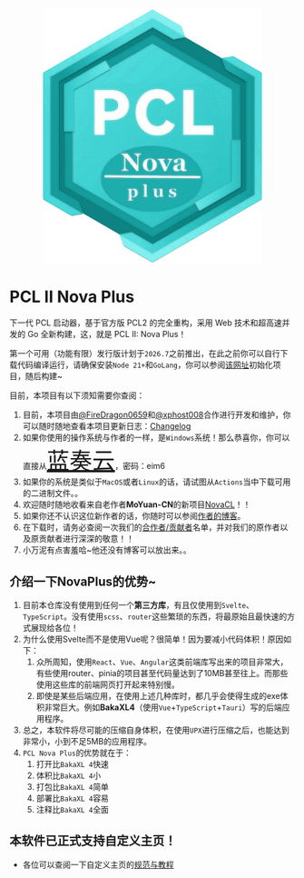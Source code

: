 <div align="center"><img src="./frontend/src/assets/images/NovaPlusRaw.png" alt="Logo" width="386"/></div>

# PCL II Nova Plus

下一代 PCL 启动器，基于官方版 PCL2 的完全重构，采用 Web 技术和超高速并发的 Go 全新构建，这，就是 PCL II: Nova Plus！

第一个可用（功能有限）发行版计划于`2026.7`之前推出，在此之前你可以自行下载代码编译运行，请确保安装`Node 21+`和`GoLang`，你可以参阅[该网址](https://wails.io/docs/gettingstarted/installation)初始化项目，随后构建~

目前，本项目有以下须知需要你查阅：


1. 目前，本项目由[@FireDragon0659](https://github.com/FireDragon0659)和[@xphost008](https://github.com/xphost008)合作进行开发和维护，你可以随时随地查看本项目更新日志：[Changelog](./CHANGELOG.md)
2. 如果你使用的操作系统与作者的一样，是`Windows`系统！那么恭喜你，你可以直接从<span style="font-size: 40px">[蓝奏云](https://wwdy.lanzoub.com/b0sx0e10h)</span>，密码：eim6
3. 如果你的系统是类似于`MacOS`或者`Linux`的话，请试图从`Actions`当中下载可用的二进制文件。。
4. 欢迎随时随地收看来自老作者**MoYuan-CN**的新项目[NovaCL](https://github.com/NEXORA-Studios/NovaCL)！！
5. 如果你还不认识这位新作者的话，你随时可以参阅[作者的博客](https://xphost008.github.io)。
6. 在下载时，请务必查阅一次我们的[合作者/贡献者](./CONTRIBUTION.md)名单，并对我们的原作者以及原贡献者进行深深的敬意！！
7. 小万泥有点害羞哈~他还没有博客可以放出来。。

## 介绍一下NovaPlus的优势~

1. 目前本仓库没有使用到任何一个**第三方库**，有且仅使用到`Svelte`、`TypeScript`。没有使用`scss`、`router`这些繁琐的东西，将最原始且最快速的方式展现给各位！
2. 为什么使用Svelte而不是使用Vue呢？很简单！因为要减小代码体积！原因如下：
   1. 众所周知，使用`React`、`Vue`、`Angular`这类前端库写出来的项目非常大，有些使用router、pinia的项目甚至代码量达到了10MB甚至往上。而那些使用这些库的前端网页打开起来特别慢。
   2. 即使是某些后端应用，在使用上述几种库时，都几乎会使得生成的exe体积非常巨大。例如**BakaXL4**（使用`Vue`+`TypeScript`+`Tauri`）写的后端应用程序。
3. 总之，本软件将尽可能的压缩自身体积，在使用`UPX`进行压缩之后，也能达到非常小，小到不足5MB的应用程序。
4. `PCL Nova Plus`的优势就在于：
   1. 打开比`BakaXL 4`快速
   2. 体积比`BakaXL 4`小
   3. 打包比`BakaXL 4`简单
   4. 部署比`BakaXL 4`容易
   5. 注释比`BakaXL 4`全面

## 本软件已正式支持自定义主页！

- 各位可以查阅一下自定义主页的[规范与教程](./HomePageStandard.md)
